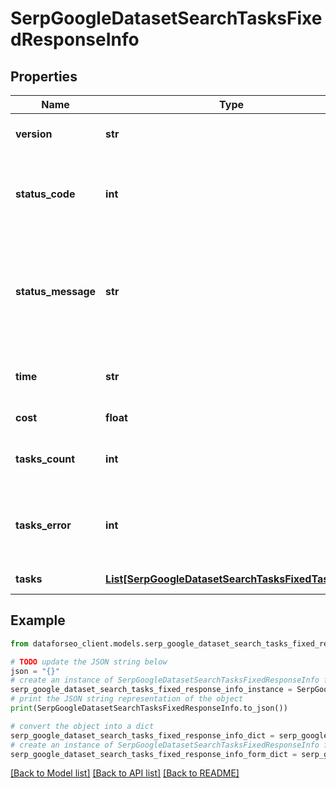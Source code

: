 # SerpGoogleDatasetSearchTasksFixedResponseInfo


## Properties

Name | Type | Description | Notes
------------ | ------------- | ------------- | -------------
**version** | **str** | the current version of the API | [optional] 
**status_code** | **int** | general status code you can find the full list of the response codes here | [optional] 
**status_message** | **str** | general informational message you can find the full list of general informational messages here | [optional] 
**time** | **str** | total execution time, seconds | [optional] 
**cost** | **float** | total tasks cost, USD | [optional] 
**tasks_count** | **int** | the number of tasks in the tasks array | [optional] 
**tasks_error** | **int** | the number of tasks in the tasks array returned with an error | [optional] 
**tasks** | [**List[SerpGoogleDatasetSearchTasksFixedTaskInfo]**](SerpGoogleDatasetSearchTasksFixedTaskInfo.md) | array of tasks | [optional] 

## Example

```python
from dataforseo_client.models.serp_google_dataset_search_tasks_fixed_response_info import SerpGoogleDatasetSearchTasksFixedResponseInfo

# TODO update the JSON string below
json = "{}"
# create an instance of SerpGoogleDatasetSearchTasksFixedResponseInfo from a JSON string
serp_google_dataset_search_tasks_fixed_response_info_instance = SerpGoogleDatasetSearchTasksFixedResponseInfo.from_json(json)
# print the JSON string representation of the object
print(SerpGoogleDatasetSearchTasksFixedResponseInfo.to_json())

# convert the object into a dict
serp_google_dataset_search_tasks_fixed_response_info_dict = serp_google_dataset_search_tasks_fixed_response_info_instance.to_dict()
# create an instance of SerpGoogleDatasetSearchTasksFixedResponseInfo from a dict
serp_google_dataset_search_tasks_fixed_response_info_form_dict = serp_google_dataset_search_tasks_fixed_response_info.from_dict(serp_google_dataset_search_tasks_fixed_response_info_dict)
```
[[Back to Model list]](../README.md#documentation-for-models) [[Back to API list]](../README.md#documentation-for-api-endpoints) [[Back to README]](../README.md)


